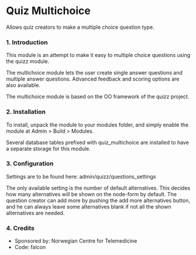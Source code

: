 Quiz Multichoice
====

Allows quiz creators to make a multiple choice question type.

### 1. Introduction

This module is an attempt to make it easy to multiple choice questions using the
quizz module.

The multichoice module lets the user create single answer questions and multiple
answer questions. Advanced feedback and scoring options are also available.

The multichoice module is based on the OO framework of the quizz project.

### 2. Installation

To install, unpack the module to your modules folder, and simply enable the
module at Admin > Build > Modules.

Several database tables prefixed with quiz_multichoice are installed to have a
separate storage for this module.

### 3.  Configuration

Settings are to be found here: admin/quizz/questions_settings

The only available setting is the number of default alternatives. This decides
how many alternatives will be shown on the node-form by default. The question
creator can add more by pushing the add more alternatives button, and he can
always leave some alternatives blank if not all the shown alternatives are needed.

### 4. Credits

- Sponsored by: Norwegian Centre for Telemedicine
- Code: falcon
